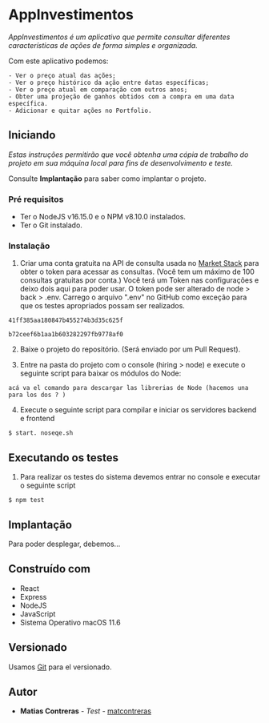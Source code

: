# AppInvestimentos

_AppInvestimentos é um aplicativo que permite consultar diferentes características de ações de forma simples e organizada._

Com este aplicativo podemos:

    - Ver o preço atual das ações;
    - Ver o preço histórico da ação entre datas específicas;
    - Ver o preço atual em comparação com outros anos;
    - Obter uma projeção de ganhos obtidos com a compra em uma data específica.
    - Adicionar e quitar ações no Portfolio. 

## Iniciando

_Estas instruções permitirão que você obtenha uma cópia de trabalho do projeto em sua máquina local para fins de desenvolvimento e teste._

Consulte **Implantação** para saber como implantar o projeto.


### Pré requisitos

- Ter o NodeJS v16.15.0 e o NPM v8.10.0 instalados.
- Ter o Git instalado.

### Instalação

1. Criar uma conta gratuita na API de consulta usada no [Market Stack](https://marketstack.com/signup/free) para obter o token para acessar as consultas. (Você tem um máximo de 100 consultas gratuitas por conta.) Você terá um Token nas configurações e deixo dois aqui para poder usar. O token pode ser alterado de node > back > .env. Carrego o arquivo ".env" no GitHub como exceção para que os testes apropriados possam ser realizados.

```
41ff385aa180847b455274b3d35c625f
```
```
b72ceef6b1aa1b603282297fb9778af0
```

2. Baixe o projeto do repositório. (Será enviado por um Pull Request). 

3. Entre na pasta do projeto com o console (hiring > node) e execute o seguinte script para baixar os módulos do Node:

```
acá va el comando para descargar las librerias de Node (hacemos una para los dos ? )
```

4. Execute o seguinte script para compilar e iniciar os servidores backend e frontend
```
$ start. noseqe.sh
```


## Executando os testes

1. Para realizar os testes do sistema devemos entrar no console e executar o seguinte script
```
$ npm test
```

## Implantação

Para poder desplegar, debemos...

## Construído com

* React
* Express
* NodeJS
* JavaScript
* Sistema Operativo macOS 11.6

## Versionado 

Usamos [Git](https://git-scm.com) para el versionado.

## Autor

* **Matias Contreras** - *Test* - [matcontreras](https://github.com/matcontreras)
